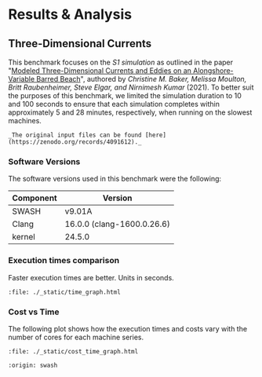 # Results & Analysis

## Three-Dimensional Currents
This benchmark focuses on the _S1 simulation_ as outlined in the paper "[Modeled Three-Dimensional Currents and Eddies on an Alongshore-Variable Barred Beach](https://agupubs.onlinelibrary.wiley.com/doi/10.1029/2020JC016899)", authored by _Christine M. Baker, Melissa Moulton, Britt Raubenheimer, Steve Elgar, and Nirnimesh Kumar_ (2021). To better suit the purposes of this benchmark, we limited the simulation duration to 10 and 100 seconds to ensure that each simulation completes within approximately 5 and 28 minutes, respectively, when running on the slowest machines.


```{note}
_The original input files can be found [here](https://zenodo.org/records/4091612)._
```


### Software Versions
The software versions used in this benchmark were the following:

| Component              | Version                               |
|------------------------|---------------------------------------|
| SWASH                  | v9.01A                                |
| Clang                  | 16.0.0 (clang-1600.0.26.6)            |
| kernel                 | 24.5.0                                |


### Execution times comparison
Faster execution times are better. Units in seconds.

```{raw} html
:file: ./_static/time_graph.html
```

### Cost vs Time
The following plot shows how the execution times and costs vary with the number of cores for each machine series.

```{raw} html
:file: ./_static/cost_time_graph.html
```

```{banner_small}
:origin: swash
```